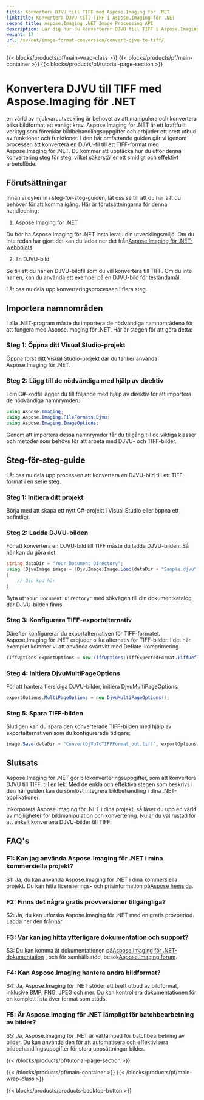 ```yaml
---
title: Konvertera DJVU till TIFF med Aspose.Imaging för .NET
linktitle: Konvertera DJVU till TIFF i Aspose.Imaging för .NET
second_title: Aspose.Imaging .NET Image Processing API
description: Lär dig hur du konverterar DJVU till TIFF i Aspose.Imaging för .NET, ett mångsidigt bildmanipuleringsverktyg. Gör dina bildkonverteringsuppgifter enklare.
weight: 17
url: /sv/net/image-format-conversion/convert-djvu-to-tiff/
---
```


{{< blocks/products/pf/main-wrap-class >}}
{{< blocks/products/pf/main-container >}}
{{< blocks/products/pf/tutorial-page-section >}}

# Konvertera DJVU till TIFF med Aspose.Imaging för .NET

en värld av mjukvaruutveckling är behovet av att manipulera och konvertera olika bildformat ett vanligt krav. Aspose.Imaging för .NET är ett kraftfullt verktyg som förenklar bildbehandlingsuppgifter och erbjuder ett brett utbud av funktioner och funktioner. I den här omfattande guiden går vi igenom processen att konvertera en DJVU-fil till ett TIFF-format med Aspose.Imaging för .NET. Du kommer att upptäcka hur du utför denna konvertering steg för steg, vilket säkerställer ett smidigt och effektivt arbetsflöde.

## Förutsättningar

Innan vi dyker in i steg-för-steg-guiden, låt oss se till att du har allt du behöver för att komma igång. Här är förutsättningarna för denna handledning:

1. Aspose.Imaging för .NET

 Du bör ha Aspose.Imaging för .NET installerat i din utvecklingsmiljö. Om du inte redan har gjort det kan du ladda ner det från[Aspose.Imaging för .NET-webbplats](https://releases.aspose.com/imaging/net/).

2. En DJVU-bild

Se till att du har en DJVU-bildfil som du vill konvertera till TIFF. Om du inte har en, kan du använda ett exempel på en DJVU-bild för teständamål.

Låt oss nu dela upp konverteringsprocessen i flera steg.

## Importera namnområden

I alla .NET-program måste du importera de nödvändiga namnområdena för att fungera med Aspose.Imaging för .NET. Här är stegen för att göra detta:

### Steg 1: Öppna ditt Visual Studio-projekt

Öppna först ditt Visual Studio-projekt där du tänker använda Aspose.Imaging för .NET.

### Steg 2: Lägg till de nödvändiga med hjälp av direktiv

I din C#-kodfil lägger du till följande med hjälp av direktiv för att importera de nödvändiga namnrymden:

```csharp
using Aspose.Imaging;
using Aspose.Imaging.FileFormats.Djvu;
using Aspose.Imaging.ImageOptions;
```

Genom att importera dessa namnrymder får du tillgång till de viktiga klasser och metoder som behövs för att arbeta med DJVU- och TIFF-bilder.

## Steg-för-steg-guide

Låt oss nu dela upp processen att konvertera en DJVU-bild till ett TIFF-format i en serie steg.

### Steg 1: Initiera ditt projekt

Börja med att skapa ett nytt C#-projekt i Visual Studio eller öppna ett befintligt.

### Steg 2: Ladda DJVU-bilden

För att konvertera en DJVU-bild till TIFF måste du ladda DJVU-bilden. Så här kan du göra det:

```csharp
string dataDir = "Your Document Directory";
using (DjvuImage image = (DjvuImage)Image.Load(dataDir + "Sample.djvu"))
{
    // Din kod här
}
```

 Byta ut`"Your Document Directory"` med sökvägen till din dokumentkatalog där DJVU-bilden finns.

### Steg 3: Konfigurera TIFF-exportalternativ

Därefter konfigurerar du exportalternativen för TIFF-formatet. Aspose.Imaging för .NET erbjuder olika alternativ för TIFF-bilder. I det här exemplet kommer vi att använda svartvitt med Deflate-komprimering.

```csharp
TiffOptions exportOptions = new TiffOptions(TiffExpectedFormat.TiffDeflateBw);
```

### Steg 4: Initiera DjvuMultiPageOptions

För att hantera flersidiga DJVU-bilder, initiera DjvuMultiPageOptions.

```csharp
exportOptions.MultiPageOptions = new DjvuMultiPageOptions();
```

### Steg 5: Spara TIFF-bilden

Slutligen kan du spara den konverterade TIFF-bilden med hjälp av exportalternativen som du konfigurerade tidigare:

```csharp
image.Save(dataDir + "ConvertDjVuToTIFFFormat_out.tiff", exportOptions);
```

## Slutsats

Aspose.Imaging för .NET gör bildkonverteringsuppgifter, som att konvertera DJVU till TIFF, till en lek. Med de enkla och effektiva stegen som beskrivs i den här guiden kan du sömlöst integrera bildbehandling i dina .NET-applikationer.

Inkorporera Aspose.Imaging för .NET i dina projekt, så låser du upp en värld av möjligheter för bildmanipulation och konvertering. Nu är du väl rustad för att enkelt konvertera DJVU-bilder till TIFF.

## FAQ's

### F1: Kan jag använda Aspose.Imaging för .NET i mina kommersiella projekt?

S1: Ja, du kan använda Aspose.Imaging för .NET i dina kommersiella projekt. Du kan hitta licensierings- och prisinformation på[Aspose hemsida](https://purchase.aspose.com/buy).

### F2: Finns det några gratis provversioner tillgängliga?

 S2: Ja, du kan utforska Aspose.Imaging för .NET med en gratis provperiod. Ladda ner den från[här](https://releases.aspose.com/).

### F3: Var kan jag hitta ytterligare dokumentation och support?

 S3: Du kan komma åt dokumentationen på[Aspose.Imaging för .NET-dokumentation](https://reference.aspose.com/imaging/net/) , och för samhällsstöd, besök[Aspose.Imaging forum](https://forum.aspose.com/).

### F4: Kan Aspose.Imaging hantera andra bildformat?

S4: Ja, Aspose.Imaging för .NET stöder ett brett utbud av bildformat, inklusive BMP, PNG, JPEG och mer. Du kan kontrollera dokumentationen för en komplett lista över format som stöds.

### F5: Är Aspose.Imaging för .NET lämpligt för batchbearbetning av bilder?

S5: Ja, Aspose.Imaging för .NET är väl lämpad för batchbearbetning av bilder. Du kan använda den för att automatisera och effektivisera bildbehandlingsuppgifter för stora uppsättningar bilder.

{{< /blocks/products/pf/tutorial-page-section >}}

{{< /blocks/products/pf/main-container >}}
{{< /blocks/products/pf/main-wrap-class >}}

{{< blocks/products/products-backtop-button >}}
